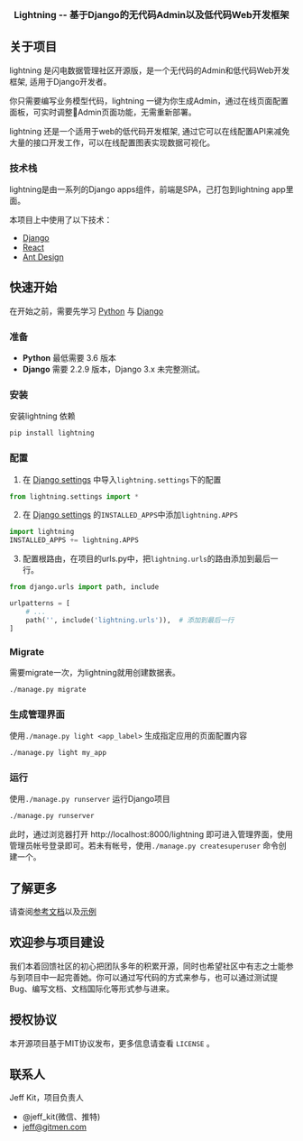 


<!-- PROJECT LOGO -->
<br />
<p align="center">


  <h3 align="center">Lightning -- 基于Django的无代码Admin以及低代码Web开发框架</h3>

  <p align="center">

    
  </p>
</p>


<!-- ABOUT THE PROJECT -->
## 关于项目

lightning 是闪电数据管理社区开源版，是一个无代码的Admin和低代码Web开发框架, 适用于Django开发者。
    
你只需要编写业务模型代码，lightning 一键为你生成Admin，通过在线页面配置面板，可实时调整Admin页面功能，无需重新部署。

lightning 还是一个适用于web的低代码开发框架, 通过它可以在线配置API来减免大量的接口开发工作，可以在线配置图表实现数据可视化。


### 技术栈

lightning是由一系列的Django apps组件，前端是SPA，己打包到lightning app里面。

本项目上中使用了以下技术：

* [Django](https://www.djangoproject.com/)
* [React](https://reactjs.org/)
* [Ant Design](https://ant.design/)



<!-- GETTING STARTED -->
## 快速开始

在开始之前，需要先学习 [Python](https://www.python.org/) 与 [Django](https://www.djangoproject.com/)

### 准备

* **Python** 最低需要 3.6 版本
* **Django** 需要 2.2.9 版本，Django 3.x 未完整测试。

### 安装

安装lightning 依赖

```sh
pip install lightning
```

### 配置

1. 在 [Django settings](https://docs.djangoproject.com/en/2.2/ref/settings/) 中导入`lightning.settings`下的配置

```python
from lightning.settings import *
```

2. 在 [Django settings](https://docs.djangoproject.com/en/2.2/ref/settings/) 的`INSTALLED_APPS`中添加`lightning.APPS`

```python
import lightning
INSTALLED_APPS += lightning.APPS
```

3. 配置根路由，在项目的urls.py中，把`lightning.urls`的路由添加到最后一行。
```python
from django.urls import path, include

urlpatterns = [
    # ...
    path('', include('lightning.urls')),  # 添加到最后一行
]
```

### Migrate

需要migrate一次，为lightning就用创建数据表。

```sh
./manage.py migrate
```

### 生成管理界面

使用`./manage.py light <app_label>` 生成指定应用的页面配置内容
```sh
./manage.py light my_app
```

### 运行

使用`./manage.py runserver` 运行Django项目
```sh
./manage.py runserver
```
此时，通过浏览器打开 http://localhost:8000/lightning 即可进入管理界面，使用管理员帐号登录即可。若未有帐号，使用`./manage.py createsuperuser` 命令创建一个。

## 了解更多

请查阅[参考文档](https://gitmen.gitee.io/lightning-doc/)以及[示例](https://gitmen.gitee.io/lightning-doc/docs/crm)

<!-- CONTRIBUTING -->
## 欢迎参与项目建设

我们本着回馈社区的初心把团队多年的积累开源，同时也希望社区中有志之士能参与到项目中一起完善她。你可以通过写代码的方式来参与，也可以通过测试提Bug、编写文档、文档国际化等形式参与进来。

<!-- LICENSE -->
## 授权协议

本开源项目基于MIT协议发布，更多信息请查看 `LICENSE` 。

<!-- CONTACT -->
## 联系人

Jeff Kit，项目负责人
- @jeff_kit(微信、推特)
- jeff@gitmen.com

